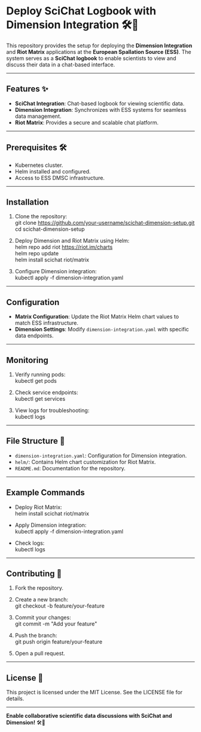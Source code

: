 # Deploy SciChat Logbook with Dimension Integration 🛠️💬  

This repository provides the setup for deploying the **Dimension Integration** and **Riot Matrix** applications at the **European Spallation Source (ESS)**. The system serves as a **SciChat logbook** to enable scientists to view and discuss their data in a chat-based interface.

---

## Features ✨  

- **SciChat Integration**: Chat-based logbook for viewing scientific data.  
- **Dimension Integration**: Synchronizes with ESS systems for seamless data management.  
- **Riot Matrix**: Provides a secure and scalable chat platform.  

---

## Prerequisites 🛠️  

- Kubernetes cluster.  
- Helm installed and configured.  
- Access to ESS DMSC infrastructure.  

---

## Installation  

1. Clone the repository:  
   git clone https://github.com/your-username/scichat-dimension-setup.git  
   cd scichat-dimension-setup  

2. Deploy Dimension and Riot Matrix using Helm:  
   helm repo add riot https://riot.im/charts  
   helm repo update  
   helm install scichat riot/matrix  

3. Configure Dimension integration:  
   kubectl apply -f dimension-integration.yaml  

---

## Configuration  

- **Matrix Configuration**: Update the Riot Matrix Helm chart values to match ESS infrastructure.  
- **Dimension Settings**: Modify `dimension-integration.yaml` with specific data endpoints.  

---

## Monitoring  

1. Verify running pods:  
   kubectl get pods  

2. Check service endpoints:  
   kubectl get services  

3. View logs for troubleshooting:  
   kubectl logs <pod-name>  

---

## File Structure 📂  

- `dimension-integration.yaml`: Configuration for Dimension integration.  
- `helm/`: Contains Helm chart customization for Riot Matrix.  
- `README.md`: Documentation for the repository.  

---

## Example Commands  

- Deploy Riot Matrix:  
  helm install scichat riot/matrix  

- Apply Dimension integration:  
  kubectl apply -f dimension-integration.yaml  

- Check logs:  
  kubectl logs <pod-name>  

---

## Contributing 🤝  

1. Fork the repository.  
2. Create a new branch:  
   git checkout -b feature/your-feature  

3. Commit your changes:  
   git commit -m "Add your feature"  

4. Push the branch:  
   git push origin feature/your-feature  

5. Open a pull request.  

---

## License 📝  

This project is licensed under the MIT License. See the LICENSE file for details.  

---

**Enable collaborative scientific data discussions with SciChat and Dimension!** 🛠️💬  
